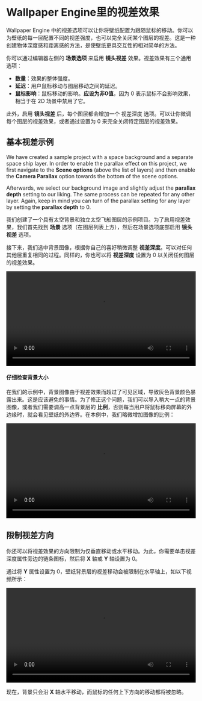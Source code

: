 # Wallpaper Engine里的视差效果

Wallpaper Engine 中的视差选项可以让你将壁纸配置为跟随鼠标的移动。你可以为壁纸的每一层配置不同的视差强度，也可以完全关闭某个图层的视差。这是一种创建物体深度感和距离感的方法，是使壁纸更具交互性的相对简单的方法。

你可以通过编辑器左侧的 **场景选项** 来启用 **镜头视差** 效果。视差效果有三个通用选项：

* **数量**：效果的整体强度。
* **延迟**：用户鼠标移动与图层移动之间的延迟。
* **鼠标影响**：鼠标移动的影响。**应设为非0值**，因为 0 表示鼠标不会影响效果，相当于在 2D 场景中禁用了它。

此外，启用 **镜头视差** 后，每个图层都会增加一个 视差深度 选项。可以让你微调每个图层的视差效果，或者通过设置为 0 来完全关闭特定图层的视差效果。

## 基本视差示例

We have created a sample project with a space background and a separate space ship layer. In order to enable the parallax effect on this project, we first navigate to the **Scene options** (above the list of layers) and then enable the **Camera Parallax** option towards the bottom of the scene options.

Afterwards, we select our background image and slightly adjust the **parallax depth** setting to our liking. The same process can be repeated for any other layer. Again, keep in mind you can turn of the parallax setting for any layer by setting the **parallax depth** to 0.

我们创建了一个具有太空背景和独立太空飞船图层的示例项目。为了启用视差效果，我们首先找到 **场景** 选项（在图层列表上方），然后在场景选项底部启用 **镜头视差** 选项。

接下来，我们选中背景图像，根据你自己的喜好稍微调整 **视差深度**。可以对任何其他层重复相同的过程。同样的，你也可以将 **视差深度** 设置为 0 以关闭任何图层的视差效果。

<video width="100%" controls loop autoplay>
  <source :src="$withBase('/videos/parallax_depth.mp4')" type="video/mp4">
  Your browser does not support the video tag.
</video>

#### 仔细检查背景大小

在我们的示例中，背景图像由于视差效果而超过了可见区域，导致灰色背景颜色暴露出来。这是应该避免的事情。为了修正这个问题，我们可以导入稍大一点的背景图像，或者我们需要调高一点背景层的 **比例**，否则每当用户将鼠标移向屏幕的外边缘时，就会看见壁纸的外边界。在本例中，我们略微增加图像的比例：

<video width="100%" controls loop autoplay>
  <source :src="$withBase('/videos/parallax_depth_fix_borders.mp4')" type="video/mp4">
  Your browser does not support the video tag.
</video>

## 限制视差方向

你还可以将视差效果的方向限制为仅垂直移动或水平移动。为此，你需要单击视差深度属性旁边的链条图标，然后将 **X** 轴或 **Y** 轴设置为 0。

通过将 **Y** 属性设置为 0，壁纸背景层的视差移动会被限制在水平轴上，如以下视频所示：

<video width="100%" controls loop autoplay>
  <source :src="$withBase('/videos/parallax_depth_limit_movement.mp4')" type="video/mp4">
  Your browser does not support the video tag.
</video>

现在，背景只会沿 **X** 轴水平移动，而鼠标的任何上下方向的移动都将被忽略。